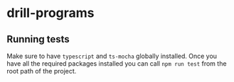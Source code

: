 # drill-programs

## Running tests

Make sure to have `typescript` and `ts-mocha` globally installed. Once you have all the required packages installed you can call `npm run test` from the root path of the project.
